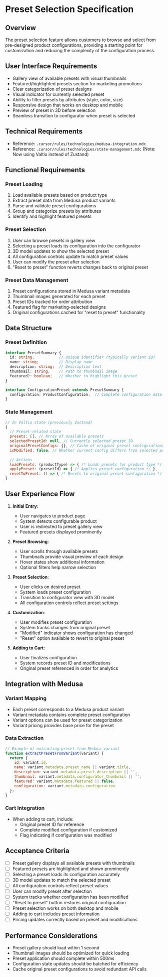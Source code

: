 # Preset Selection Specification

## Overview
The preset selection feature allows customers to browse and select from pre-designed product configurations, providing a starting point for customization and reducing the complexity of the configuration process.

## User Interface Requirements
- Gallery view of available presets with visual thumbnails
- Featured/highlighted presets section for marketing promotions
- Clear categorization of preset designs
- Visual indicator for currently selected preset
- Ability to filter presets by attributes (style, color, size)
- Responsive design that works on desktop and mobile
- Preview of preset in 3D before selection
- Seamless transition to configurator when preset is selected

## Technical Requirements
- Reference: `.cursor/rules/technologies/medusa-integration.mdc`
- Reference: `.cursor/rules/technologies/state-management.mdc` (Note: Now using Valtio instead of Zustand)

## Functional Requirements

### Preset Loading
1. Load available presets based on product type
2. Extract preset data from Medusa product variants
3. Parse and validate preset configurations
4. Group and categorize presets by attributes
5. Identify and highlight featured presets

### Preset Selection
1. User can browse presets in gallery view
2. Selecting a preset loads its configuration into the configurator
3. 3D model updates to show the selected preset
4. All configuration controls update to match preset values
5. User can modify the preset after selection
6. "Reset to preset" function reverts changes back to original preset

### Preset Data Management
1. Preset configurations stored in Medusa variant metadata
2. Thumbnail images generated for each preset
3. Preset IDs tracked for order attribution
4. Featured flag for marketing-selected designs
5. Original configurations cached for "reset to preset" functionality

## Data Structure

### Preset Definition
```typescript
interface PresetSummary {
  id: string;           // Unique identifier (typically variant ID)
  name: string;         // Display name
  description: string;  // Description text
  thumbnail: string;    // Path to thumbnail image
  featured?: boolean;   // Whether to highlight this preset
}

interface ConfigurationPreset extends PresetSummary {
  configuration: ProductConfiguration;  // Complete configuration data
}
```

### State Management
```javascript
// In Valtio state (previously Zustand)
{
  // Preset-related state
  presets: [], // Array of available presets
  selectedPresetId: null, // Currently selected preset ID
  originalPresetConfigs: {}, // Cache of original preset configurations
  isModified: false, // Whether current config differs from selected preset
  
  // Actions
  loadPresets: (productType) => { /* Loads presets for product type */ },
  applyPreset: (presetId) => { /* Applies preset configuration */ },
  resetToPreset: () => { /* Resets to original preset configuration */ }
}
```

## User Experience Flow

1. **Initial Entry**:
   - User navigates to product page
   - System detects configurable product
   - User is redirected to preset gallery view
   - Featured presets displayed prominently

2. **Preset Browsing**:
   - User scrolls through available presets
   - Thumbnails provide visual preview of each design
   - Hover states show additional information
   - Optional filters help narrow selection

3. **Preset Selection**:
   - User clicks on desired preset
   - System loads preset configuration
   - Transition to configurator view with 3D model
   - All configuration controls reflect preset settings

4. **Customization**:
   - User modifies preset configuration
   - System tracks changes from original preset
   - "Modified" indicator shows configuration has changed
   - "Reset" option available to revert to original preset

5. **Adding to Cart**:
   - User finalizes configuration
   - System records preset ID and modifications
   - Original preset referenced in order for analytics

## Integration with Medusa

### Variant Mapping
- Each preset corresponds to a Medusa product variant
- Variant metadata contains complete preset configuration
- Variant options can be used for preset categorization
- Variant pricing provides base price for the preset

### Data Extraction
```javascript
// Example of extracting preset from Medusa variant
function extractPresetFromVariant(variant) {
  return {
    id: variant.id,
    name: variant.metadata.preset_name || variant.title,
    description: variant.metadata.preset_description || '',
    thumbnail: variant.metadata.configurator_thumbnail || '',
    featured: variant.metadata.featured || false,
    configuration: variant.metadata.configuration
  };
}
```

### Cart Integration
- When adding to cart, include:
  - Original preset ID for reference
  - Complete modified configuration if customized
  - Flag indicating if configuration was modified

## Acceptance Criteria
- [ ] Preset gallery displays all available presets with thumbnails
- [ ] Featured presets are highlighted and shown prominently
- [ ] Selecting a preset loads its configuration accurately
- [ ] 3D model updates to match the selected preset
- [ ] All configuration controls reflect preset values
- [ ] User can modify preset after selection
- [ ] System tracks whether configuration has been modified
- [ ] "Reset to preset" button restores original configuration
- [ ] Preset selection works on both desktop and mobile
- [ ] Adding to cart includes preset information
- [ ] Pricing updates correctly based on preset and modifications

## Performance Considerations
- Preset gallery should load within 1 second
- Thumbnail images should be optimized for quick loading
- Preset application should complete within 500ms
- Configuration state updates should be batched for efficiency
- Cache original preset configurations to avoid redundant API calls